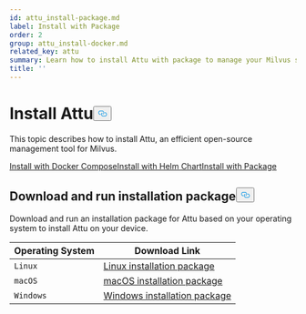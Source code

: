 ```yaml
---
id: attu_install-package.md
label: Install with Package
order: 2
group: attu_install-docker.md
related_key: attu
summary: Learn how to install Attu with package to manage your Milvus service.
title: ''
---
```

<h1 id="Install-Attu" class="common-anchor-header">Install Attu<button data-href="#Install-Attu" class="anchor-icon" translate="no">
      <svg translate="no"
        aria-hidden="true"
        focusable="false"
        height="20"
        version="1.1"
        viewBox="0 0 16 16"
        width="16"
      >
        <path
          fill="#0092E4"
          fill-rule="evenodd"
          d="M4 9h1v1H4c-1.5 0-3-1.69-3-3.5S2.55 3 4 3h4c1.45 0 3 1.69 3 3.5 0 1.41-.91 2.72-2 3.25V8.59c.58-.45 1-1.27 1-2.09C10 5.22 8.98 4 8 4H4c-.98 0-2 1.22-2 2.5S3 9 4 9zm9-3h-1v1h1c1 0 2 1.22 2 2.5S13.98 12 13 12H9c-.98 0-2-1.22-2-2.5 0-.83.42-1.64 1-2.09V6.25c-1.09.53-2 1.84-2 3.25C6 11.31 7.55 13 9 13h4c1.45 0 3-1.69 3-3.5S14.5 6 13 6z"
        ></path>
      </svg>
    </button></h1><p>This topic describes how to install Attu, an efficient open-source management tool for Milvus.</p>
<div class="tab-wrapper"><a href="/docs/zh/attu_install-docker.md" class=''>Install with Docker Compose</a><a href="/docs/zh/attu_install-helm.md" class=''>Install with Helm Chart</a><a href="/docs/zh/attu_install-package.md" class='active '>Install with Package</a></div>
<h2 id="Download-and-run-installation-package" class="common-anchor-header">Download and run installation package<button data-href="#Download-and-run-installation-package" class="anchor-icon" translate="no">
      <svg translate="no"
        aria-hidden="true"
        focusable="false"
        height="20"
        version="1.1"
        viewBox="0 0 16 16"
        width="16"
      >
        <path
          fill="#0092E4"
          fill-rule="evenodd"
          d="M4 9h1v1H4c-1.5 0-3-1.69-3-3.5S2.55 3 4 3h4c1.45 0 3 1.69 3 3.5 0 1.41-.91 2.72-2 3.25V8.59c.58-.45 1-1.27 1-2.09C10 5.22 8.98 4 8 4H4c-.98 0-2 1.22-2 2.5S3 9 4 9zm9-3h-1v1h1c1 0 2 1.22 2 2.5S13.98 12 13 12H9c-.98 0-2-1.22-2-2.5 0-.83.42-1.64 1-2.09V6.25c-1.09.53-2 1.84-2 3.25C6 11.31 7.55 13 9 13h4c1.45 0 3-1.69 3-3.5S14.5 6 13 6z"
        ></path>
      </svg>
    </button></h2><p>Download and run an installation package for Attu based on your operating system to install Attu on your device.</p>
<table class="attu-package">
    <thead>
        <tr>
            <th>Operating System</th>
            <th>Download Link</th>
        </tr>
    </thead>
    <tbody>
        <tr>
            <td><code translate="no">Linux</code></td>
            <td><a href="https://github.com/zilliztech/attu/releases/download/v2.1.1/attu_2.1.1_amd64.deb">Linux installation package</a></td>
        </tr>
        <tr>
            <td><code translate="no">macOS</code></td>
            <td><a href="https://github.com/zilliztech/attu/releases/download/v2.1.1/attu-2.1.1.dmg">macOS installation package</a></td>
        </tr>
        <tr>
            <td><code translate="no">Windows</code></td>
            <td><a href="https://github.com/zilliztech/attu/releases/download/v2.1.1/attu-Setup-2.1.1.exe">Windows installation package</a></td>
        </tr>
    </tbody>
</table>
